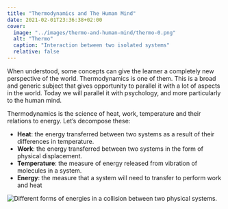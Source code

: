 ```yaml
---
title: "Thermodynamics and The Human Mind"
date: 2021-02-01T23:36:38+02:00
cover:
  image: "../images/thermo-and-human-mind/thermo-0.png"
  alt: "Thermo"
  caption: "Interaction between two isolated systems"
  relative: false
---
```


When understood, some concepts can give the learner a completely new perspective of the world. Thermodynamics is one of them. This is a broad and generic subject that gives opportunity to parallel it with a lot of aspects in the world. Today we will parallel it with psychology, and more particularly to the human mind.

Thermodynamics is the science of heat, work, temperature and their relations to energy.
Let’s decompose these:

- **Heat**: the energy transferred between two systems as a result of their differences in temperature.
- **Work**: the energy transferred between two systems in the form of physical displacement.
- **Temperature**: the measure of energy released from vibration of molecules in a system.
- **Energy**: the measure that a system will need to transfer to perform work and heat

![Different forms of energies in a collision between two physical systems.](/images/thermo-and-human-mind/thermo-1.png "Different forms of energies in a collision between two physical systems.")
